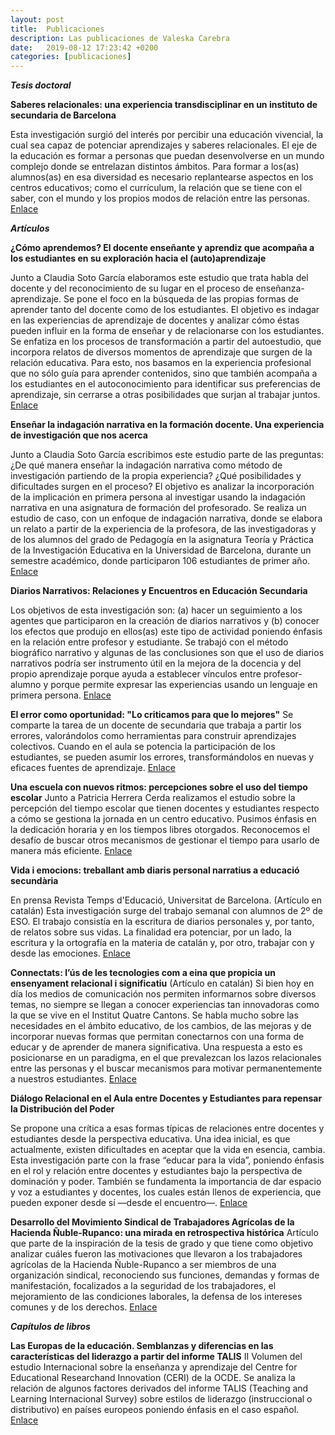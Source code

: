 ```yaml
---
layout: post
title:  Publicaciones
description: Las publicaciones de Valeska Carebra
date:   2019-08-12 17:23:42 +0200
categories: [publicaciones]
---
```


**_Tesis doctoral_**

**Saberes relacionales: una experiencia transdisciplinar en un instituto de secundaria de Barcelona**

Esta investigación surgió del interés por percibir una educación vivencial, la cual sea capaz de potenciar aprendizajes y saberes relacionales. El eje de la educación es formar a personas que puedan desenvolverse en un mundo complejo donde se entrelazan distintos ámbitos. Para formar a los(as) alumnos(as) en esa diversidad es necesario replantearse aspectos en los centros educativos; como el currículum, la relación que se tiene con el saber, con el mundo y los propios modos de relación entre las personas. <a href="https://www.academia.edu/35022838/Saberes_relaciones_una_experiencia_transdiciplinar_en_un_instituto_de_secundaria_de_Barcelona" target="_blank">Enlace</a>


**_Artículos_**

**¿Cómo aprendemos? El docente enseñante y aprendiz que acompaña a los estudiantes en su exploración hacia el (auto)aprendizaje**

Junto a Claudia Soto García elaboramos este estudio que trata habla del docente y del reconocimiento de su lugar en el proceso de enseñanza-aprendizaje. Se pone el foco en la búsqueda de las propias formas de aprender tanto del docente como de los estudiantes. El objetivo es indagar en las experiencias de aprendizaje de docentes y analizar cómo éstas pueden influir en la forma de enseñar y de relacionarse con los estudiantes. Se enfatiza en los procesos de transformación a partir del autoestudio, que incorpora relatos de diversos momentos de aprendizaje que surgen de la relación educativa. Para esto, nos basamos en la experiencia profesional que no sólo guía para aprender contenidos, sino que también acompaña a los estudiantes en el autoconocimiento para identificar sus preferencias de aprendizaje, sin cerrarse a otras posibilidades que surjan al trabajar juntos. <a href="https://revistaseug.ugr.es/index.php/profesorado/article/view/8155" target="_blank">Enlace</a>

**Enseñar la indagación narrativa en la formación docente. Una experiencia de investigación que nos acerca**

Junto a Claudia Soto García escribimos este estudio parte de las preguntas: ¿De qué manera enseñar la indagación narrativa como método de investigación partiendo de la propia experiencia? ¿Qué posibilidades y dificultades surgen en el proceso? El objetivo es analizar la incorporación de la implicación en primera persona al investigar usando la indagación narrativa en una asignatura de formación del profesorado. Se realiza un estudio de caso, con un enfoque de indagación narrativa, donde se elabora un relato a partir de la experiencia de la profesora, de las investigadoras y de los alumnos del grado de Pedagogía en la asignatura Teoría y Práctica de la Investigación Educativa en la Universidad de Barcelona, durante un semestre académico, donde participaron 106 estudiantes de primer año. <a href="https://recyt.fecyt.es/index.php/RIFOP/article/view/75218" target="_blank">Enlace</a>


**Diarios Narrativos: Relaciones y Encuentros en Educación Secundaria**

Los objetivos de esta investigación son: (a) hacer un seguimiento a los agentes que participaron en la creación de diarios narrativos y (b) conocer los efectos que produjo en ellos(as) este tipo de actividad poniendo énfasis en la relación entre profesor y estudiante. Se trabajó con el método biográfico narrativo y algunas de las conclusiones son que el uso de diarios narrativos podría ser instrumento útil en la mejora de la docencia y del propio aprendizaje porque ayuda a establecer vínculos entre profesor-alumno y porque permite expresar las experiencias usando un lenguaje en primera persona. <a href="http://hipatiapress.com/hpjournals/index.php/qre/article/view/1934/1872" target="_blank">Enlace</a>


**El error como oportunidad: "Lo criticamos para que lo mejores"** Se comparte la tarea de un docente de secundaria que trabaja a partir los errores, valorándolos como herramientas para construir aprendizajes colectivos. Cuando en el aula se potencia la participación de los estudiantes, se pueden asumir los errores, transformándolos en nuevas y eficaces fuentes de aprendizaje. <a href="http://auladesecundaria.grao.com/mmd/ODEyOTMyNTItYzM4MDY2YzdhZTVkNTJjYjJkODY2MDEzNjdjM2RhN2E=" target="_blank">Enlace</a>

**Una escuela con nuevos ritmos: percepciones sobre el uso del tiempo escolar** Junto a Patricia Herrera Cerda realizamos el estudio sobre la percepción del tiempo escolar que tienen docentes y estudiantes respecto a cómo se gestiona la jornada en un centro educativo. Pusimos énfasis en la dedicación horaria y en los tiempos libres otorgados. Reconocemos el desafío de buscar otros mecanismos de gestionar el tiempo para usarlo de manera más eficiente. <a href="http://www.perspectivaeducacional.cl/index.php/peducacional/article/view/371" target="_blank">Enlace</a>

**Vida i emocions: treballant amb diaris personal narratius a educació secundària**

En prensa Revista Temps d'Educació, Universitat de Barcelona. (Artículo en catalán) Esta investigación surge del trabajo semanal con alumnos de 2º de ESO. El trabajo consistía en la escritura de diarios personales y, por tanto, de relatos sobre sus vidas. La finalidad era potenciar, por un lado, la escritura y la ortografía en la materia de catalán y, por otro, trabajar con y desde las emociones. <a href="http://www.publicacions.ub.edu/revistes/tempsdeducacio51/default.asp?articulo=1324&modo=abstract" target="_blank">Enlace</a>

**Connectats: l’ús de les tecnologies com a eina que propicia un ensenyament relacional i significatiu** (Artículo en catalán) Si bien hoy en día los medios de comunicación nos permiten informarnos sobre diversos temas, no siempre se llegan a conocer experiencias tan innovadoras como la que se vive en el Institut Quatre Cantons. Se habla mucho sobre las necesidades en el ámbito educativo, de los cambios, de las mejoras y de incorporar nuevas formas que permitan conectarnos con una forma de educar y de aprender de manera significativa. Una respuesta a esto es posicionarse en un paradigma, en el que prevalezcan los lazos relacionales entre las personas y el buscar mecanismos para motivar permanentemente a nuestros estudiantes. <a href="http://www2.rosasensat.org/revistes/perspectiva-escolar/numero/381" target="_blank">Enlace</a>

**Diálogo Relacional en el Aula entre Docentes y Estudiantes para repensar la Distribución del Poder**

Se propone una crítica a esas formas típicas de relaciones entre docentes y estudiantes desde la perspectiva educativa. Una idea inicial, es que actualmente, existen dificultades en aceptar que la vida en esencia, cambia. Esta investigación parte con la frase “educar para la vida”, poniendo énfasis en el rol y relación entre docentes y estudiantes bajo la perspectiva de dominación y poder. También se fundamenta la importancia de dar espacio y voz a estudiantes y docentes, los cuales están llenos de experiencia, que pueden exponer desde sí —desde el encuentro—. <a href="http://dialnet.unirioja.es/descarga/articulo/4743434.pdf" target="_blank">Enlace</a>

**Desarrollo del Movimiento Sindical de Trabajadores Agrícolas de la Hacienda Ñuble-Rupanco: una mirada en retrospectiva histórica** Artículo que parte de la inspiración de la tesis de grado y que tiene como objetivo analizar cuáles fueron las motivaciones que llevaron a los trabajadores agrícolas de la  Hacienda Ñuble-Rupanco a ser miembros de una organización sindical, reconociendo sus funciones, demandas y formas de manifestación, focalizados a la seguridad de los trabajadores, el mejoramiento de las condiciones laborales, la defensa de los intereses comunes y de los derechos. <a href="http://dialnet.unirioja.es/descarga/articulo/4025462.pdf" target="_blank">Enlace</a>

**_Capítulos de libros_**

**Las Europas de la educación. Semblanzas y diferencias en las características del liderazgo a partir del informe TALIS** II Volumen del estudio Internacional sobre la enseñanza y aprendizaje del Centre for Educational Researchand Innovation (CERI) de la OCDE. Se analiza la relación de algunos factores derivados del informe TALIS (Teaching and Learning Internacional Survey) sobre estilos de liderazgo (instruccional o distributivo) en países europeos poniendo énfasis en el caso español. <a href="http://goo.gl/znnvGW" target="_blank">Enlace</a>
